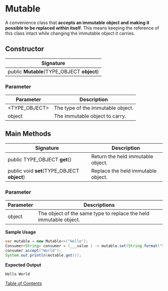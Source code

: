#  Mutable
A convenience class that **accepts an immutable object and making it possible to be replaced within itself**. This means keeping the reference of this class intact while changing the immutable object it carries.

## Constructor

| Signature |
|---------|
| public **Mutable**(TYPE_OBJECT **object**) |

### **Parameter**

| Parameter | Description                               |
| --------- | ----------------------------------------- |
| <TYPE_OBJECT> | The type of the immutable object. |
| object | The immutable object to carry.    |

## Main Methods

| Signature | Description |
|--------|--------|
| public TYPE_OBJECT **get**() | Return the held immutable object. |
| public void **set**(TYPE_OBJECT **object**) | Replace the held immutable object. |

### **Parameter**

| Parameter | Descriptions              |
| --------- | ------------------------- |
| object | The object of the same type to replace the held immutable object. |

**Sample Usage**

```java
var mutable = new Mutable<>("Hello");
Consumer<String> consumer = (___value ) -> mutable.set(String.format("%s %s", mutable.get(), ___value));
consumer.accept("World");
System.out.println(mutable.get());
```

**Expected Output**

```
Hello World
```

[Table of Contents](USER_GUIDE_TOC.md)

